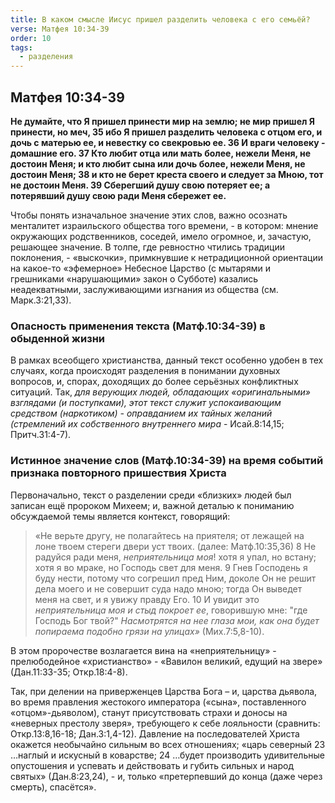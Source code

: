 ```yaml
---
title: В каком смысле Иисус пришел разделить человека с его семьёй?
verse: Матфея 10:34-39
order: 10
tags:
  - разделения
---
```


## Матфея 10:34-39

**Не думайте, что Я пришел принести мир на землю; не мир пришел Я принести, но меч, 35 ибо Я пришел разделить человека с отцом его, и дочь с матерью ее, и невестку со свекровью ее. 36 И враги человеку - домашние его. 37 Кто любит отца или мать более, нежели Меня, не достоин Меня; и кто любит сына или дочь более, нежели Меня, не достоин Меня; 38 и кто не берет креста своего и следует за Мною, тот не достоин Меня. 39 Сберегший душу свою потеряет ее; а потерявший душу свою ради Меня сбережет ее.**

Чтобы понять изначальное значение этих слов, важно осознать менталитет израильского общества того времени, - в котором: мнение окружающих родственников, соседей, имело огромное, и, зачастую, решающее значение. В толпе, где ревностно чтились традиции поклонения, - «выскочки», примкнувшие к нетрадиционной ориентации на какое-то «эфемерное» Небесное Царство (с мытарями и грешниками «нарушающими» закон о Субботе) казались неадекватными, заслуживающими изгнания из общества (см. Марк.3:21,33). 

### Опасность применения текста (Матф.10:34-39) в обыденной жизни

В рамках всеобщего христианства, данный текст особенно удобен в тех случаях, когда происходят разделения в понимании духовных вопросов, и, спорах, доходящих до более серьёзных конфликтных ситуаций.  Так, *для верующих людей, обладающих «оригинальными» взглядами (и поступками), этот текст служит успокаивающим средством (наркотиком) - оправданием их тайных желаний (стремлений их собственного внутреннего мира* - Исай.8:14,15; Притч.31:4-7). 

### Истинное значение слов (Матф.10:34-39) на время событий признака повторного пришествия Христа

Первоначально, текст о разделении среди «близких» людей был записан ещё пророком Михеем; и, важной деталью к пониманию обсуждаемой темы является контекст, говорящий: 

>«Не верьте другу, не полагайтесь на приятеля; от лежащей на лоне твоем стереги двери уст твоих. (далее: Матф.10:35,36) 8 Не радуйся ради меня, *неприятельница моя*! хотя я упал, но встану; хотя я во мраке, но Господь свет для меня. 9 Гнев Господень я буду нести, потому что согрешил пред Ним, доколе Он не решит дела моего и не совершит суда надо мною; тогда Он выведет меня на свет, и я увижу правду Его. 10 И увидит это *неприятельница моя и стыд покроет ее*, говорившую мне: "где Господь Бог твой?" *Насмотрятся на нее глаза мои, как она будет попираема подобно грязи на улицах»* (Мих.7:5,8-10). 

В этом пророчестве возлагается вина на «неприятельницу» - прелюбодейное «христианство» - «Вавилон великий, едущий на звере» (Дан.11:33-35; Откр.18:4-8). 

Так, при делении на приверженцев Царства Бога – и, царства дьявола, во время правления жестокого императора («сына», поставленного «отцом»-дьяволом), станут присутствовать страхи и доносы на «неверных престолу зверя», требующего к себе лояльности (сравнить: Откр.13:8,16-18; Дан.3:1,4-12). Давление на последователей Христа окажется необычайно сильным во всех отношениях; «царь северный 23 …наглый и искусный в коварстве; 24 …будет производить удивительные опустошения и успевать и действовать и губить сильных и народ святых» (Дан.8:23,24), - и, только «претерпевший до конца (даже через смерть), спасётся». 
